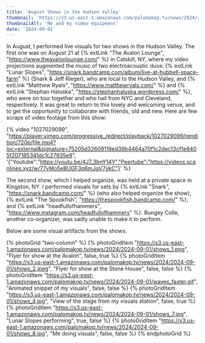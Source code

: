 ```yaml
---
title: 'August Shows in the Hudson Valley'
thumbnail: 'https://s3.us-east-1.amazonaws.com/palomakop.tv/news/2024/2024-09-01/shows_3.jpg'
thumbnailAlt: 'Me and my video equipment'
date: '2024-09-01'
---
```


In August, I performed live visuals for two shows in the Hudson Valley. The first one was on August 21 at {% extLink "The Avalon Lounge", "https://www.theavalonlounge.com/" %} in Catskill, NY, where my video projections augmented the music of two electroacoustic duos: {% extLink "Lunar Slopes", "https://snark.bandcamp.com/album/live-at-hubbell-space-farm" %} (Snark & Jeff Rieger), who are local to the Hudson Valley, and {% extLink "Matthew Ryals", "https://www.matthewryals.com/" %} and {% extLink "Stephan Haluska", "https://stephanhaluska.wordpress.com/" %}, who were on tour together and who hail from NYC and Cleveland, respectively. It was great to return to this lovely and welcoming venue, and to get the opportunity to collaborate with friends, old and new. Here are few scraps of video footage from this show:

{% video "1027029099", "https://player.vimeo.com/progressive_redirect/playback/1027029099/rendition/720p/file.mp4?loc=external&signature=75205d32609119ed39b4464a70f1c2dec13cf1e8405f207185341dc1c27935e9", '{"Youtube":"https://youtu.be/4J7_3bnY14Y","Peertube":"https://videos.scanlines.xyz/w/77yMo5eBUGF3q6mJgV7ykC"}' %}

The second show, which I helped organize, was held at a private space in Kingston, NY. I performed visuals for sets by {% extLink "Snark", "https://snark.bandcamp.com/" %} (who also helped organize the show), {% extLink "The Spookfish", "https://thespookfish.bandcamp.com/" %}, and {% extLink "headfullofhammers", "https://www.instagram.com/headfullofhammers" %}. Bungey Colle, another co-organizer, was sadly unable to make it to perform.

Below are some visual artifacts from the shows.

{% photoGrid "two-column" %}
{% photoGridItem "https://s3.us-east-1.amazonaws.com/palomakop.tv/news/2024/2024-09-01/shows_1.png", "Flyer for show at the Avalon", false, true %}
{% photoGridItem "https://s3.us-east-1.amazonaws.com/palomakop.tv/news/2024/2024-09-01/shows_2.jpeg", "Flyer for show at the Stone House", false, false %}
{% photoGridItem "https://s3.us-east-1.amazonaws.com/palomakop.tv/news/2024/2024-09-01/waves_faster.gif", "Animated snippet of my visuals", false, false %}
{% photoGridItem "https://s3.us-east-1.amazonaws.com/palomakop.tv/news/2024/2024-09-01/shows_4.jpg", "View of the stage from my visuals station", false, true %}
{% photoGridItem "https://s3.us-east-1.amazonaws.com/palomakop.tv/news/2024/2024-09-01/shows_7.jpg", "Lunar Slopes performing", true, false %}
{% photoGridItem "https://s3.us-east-1.amazonaws.com/palomakop.tv/news/2024/2024-09-01/shows_8.jpg", "Me doing visuals", false, false %}
{% endphotoGrid %}
